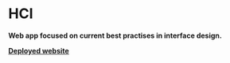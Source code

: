 # HCI

**Web app focused on current best practises in interface design.**

**[Deployed website](https://hci-eosin.vercel.app/)**


